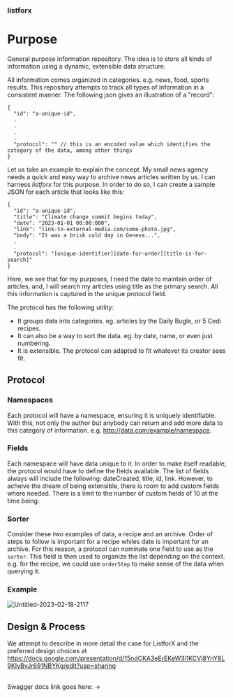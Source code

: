 ### listforx

# Purpose

General purpose information repository. The idea is to store all kinds of information using a dynamic, extensible data structure.
<br>

All information comes organized in categories. e.g. news, food, sports results. This repository attempts to track all types of information in a consistent manner. The following json gives an illustration of a "record":
<br>

```
{
  "id": "a-unique-id",
  .
  .
  .
  .
  "protocol": "" // this is an encoded value which identifies the category of the data, among other things
}
```

Let us take an example to explain the concept. My small news agency needs a quick and easy way to archive news articles written by us.
I can harness *listforx* for this purpose. In order to do so, I can create a sample JSON for each article that looks like this:
```
{
  "id": "a-unique-id",
  "title": "Climate change summit begins today",
  "date": "2023-01-01 00:00:000",
  "link": "link-to-external-media.com/some-photo.jpg",
  "body": "It was a brisk cold day in Geneva...",
  .
  .
  "protocol": "[unique-identifier][date-for-order][title-is-for-search]"
}
```

Here, we see that for my purposes, I need the date to maintain order of articles, and, I will search my articles using title as the primary search.
All this information is captured in the unique protocol field.

The protocol has the following utility:
  - It groups data into categories. eg. articles by the Daily Bugle, or 5 Cedi recipes.
  - It can also be a way to sort the data. eg. by date, name, or even just numbering.
  - It is extensible. The protocol can adapted to fit whatever its creator sees fit.

## Protocol
### Namespaces
Each protocol will have a namespace, ensuring it is uniquely identifiable. With this, not only the author but anybody can return and add more data to this category of information. e.g. http://data.com/example/namespace.

### Fields
Each namespace will have data unique to it. In order to make itself readable, the protocol would have to define the fields available. 
The list of fields always will include the following: dateCreated, title, id, link. However, to acheive the dream of being extensible, there is room to add custom fields where needed. There is a limit to the number of custom fields of 10 at the time being.

### Sorter
Consider these two examples of data, a recipe and an archive. Order of steps to follow is important for a recipe whiles date is important for an archive. 
For this reason, a protocol can nominate one field to use as the `sorter`. This field is then used to organize the list depending on the context. e.g. for the recipe, we could use `orderStep` to make sense of the data when querying it.

### Example 

![Untitled-2023-02-18-2117](https://user-images.githubusercontent.com/17128203/219900793-09953a46-2149-4751-ae75-14284b660b51.png)

## Design & Process
We attempt to describe in more detail the case for ListforX and the preferred design choices at https://docs.google.com/presentation/d/15ndCKA3eErEKeW3i1KCVj8YnY8L9KIyBvJr691NBYKg/edit?usp=sharing

<br>
Swagger docs link goes here: ->


